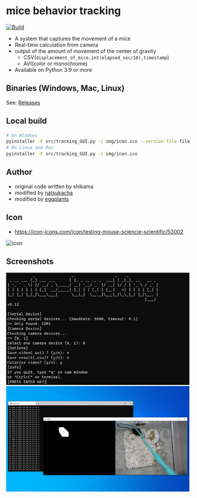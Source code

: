 # mice behavior tracking

[![Build](https://github.com/eggplants/mice-behavior-tracking/actions/workflows/build.yml/badge.svg)](https://github.com/eggplants/mice-behavior-tracking/actions/workflows/build.yml)

- A system that captures the movement of a mice
- Real-time calculation from camera
- output of the amount of movement of the center of gravity
  - CSV(`displacement_of_mice,int(elapsed_sec/10),timestamp`)
  - AVI(color or monochrome)
- Available on Python 3.9 or more

## Binaries (Windows, Mac, Linux)

See: [Releases](https://github.com/eggplants/mice-behavior-tracking/releases)

## Local build

```bash
# On Windows
pyinstaller -F src/tracking_GUI.py -i img/icon.ico --version-file file_version_info.txt
# On Linux and Mac
pyinstaller -F src/tracking_GUI.py -i img/icon.ico
```

## Author

- original code written by shikama
- modified by [natsukacha](https://github.com/natsukacha)
- modified by [eggplants](https://github.com/eggplants)

## Icon

- <https://icon-icons.com/icon/testing-mouse-sciencie-scientific/53002>

<img src="https://cdn.icon-icons.com/icons2/539/PNG/512/testing-mouse_icon-icons.com_53002.png" width="500x800" alt="icon" />

## Screenshots

<img src="./img/01.png" width="500x800" alt="01" />
<img src="./img/02.png" width="500x800" alt="02" />
